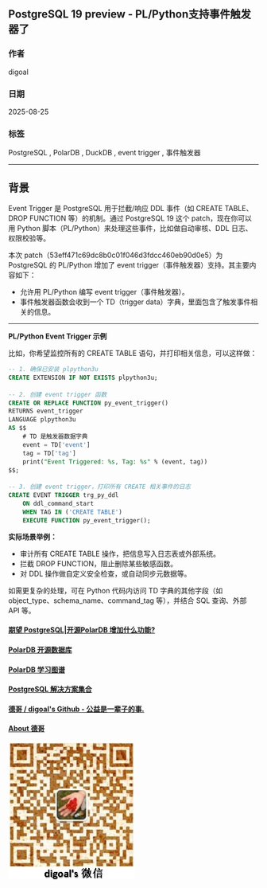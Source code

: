 
## PostgreSQL 19 preview - PL/Python支持事件触发器了  
                                              
### 作者                                              
digoal                                              
                                              
### 日期                                              
2025-08-25                                              
                                              
### 标签                                              
PostgreSQL , PolarDB , DuckDB , event trigger , 事件触发器
                                              
----                                              
                                              
## 背景     
Event Trigger 是 PostgreSQL 用于拦截/响应 DDL 事件（如 CREATE TABLE、DROP FUNCTION 等）的机制。通过 PostgreSQL 19 这个 patch，现在你可以用 Python 脚本（PL/Python）来处理这些事件，比如做自动审核、DDL 日志、权限校验等。

本次 patch（53eff471c69dc8b0c01f046d3fdcc460eb90d0e5）为 PostgreSQL 的 PL/Python 增加了 event trigger（事件触发器）支持。其主要内容如下：

- 允许用 PL/Python 编写 event trigger（事件触发器）。
- 事件触发器函数会收到一个 TD（trigger data）字典，里面包含了触发事件相关的信息。
  
  
---

**PL/Python Event Trigger 示例**

比如，你希望监控所有的 CREATE TABLE 语句，并打印相关信息，可以这样做：

```sql
-- 1. 确保已安装 plpython3u
CREATE EXTENSION IF NOT EXISTS plpython3u;

-- 2. 创建 event trigger 函数
CREATE OR REPLACE FUNCTION py_event_trigger()
RETURNS event_trigger
LANGUAGE plpython3u
AS $$
    # TD 是触发器数据字典
    event = TD['event']
    tag = TD['tag']
    print("Event Triggered: %s, Tag: %s" % (event, tag))
$$;

-- 3. 创建 event trigger，打印所有 CREATE 相关事件的日志
CREATE EVENT TRIGGER trg_py_ddl
    ON ddl_command_start
    WHEN TAG IN ('CREATE TABLE')
    EXECUTE FUNCTION py_event_trigger();
```

**实际场景举例：**
- 审计所有 CREATE TABLE 操作，把信息写入日志表或外部系统。
- 拦截 DROP FUNCTION，阻止删除某些敏感函数。
- 对 DDL 操作做自定义安全检查，或自动同步元数据等。

如需更复杂的处理，可在 Python 代码内访问 TD 字典的其他字段（如 object_type、schema_name、command_tag 等），并结合 SQL 查询、外部 API 等。

    
#### [期望 PostgreSQL|开源PolarDB 增加什么功能?](https://github.com/digoal/blog/issues/76 "269ac3d1c492e938c0191101c7238216")
  
  
#### [PolarDB 开源数据库](https://openpolardb.com/home "57258f76c37864c6e6d23383d05714ea")
  
  
#### [PolarDB 学习图谱](https://www.aliyun.com/database/openpolardb/activity "8642f60e04ed0c814bf9cb9677976bd4")
  
  
#### [PostgreSQL 解决方案集合](../201706/20170601_02.md "40cff096e9ed7122c512b35d8561d9c8")
  
  
#### [德哥 / digoal's Github - 公益是一辈子的事.](https://github.com/digoal/blog/blob/master/README.md "22709685feb7cab07d30f30387f0a9ae")
  
  
#### [About 德哥](https://github.com/digoal/blog/blob/master/me/readme.md "a37735981e7704886ffd590565582dd0")
  
  
![digoal's wechat](../pic/digoal_weixin.jpg "f7ad92eeba24523fd47a6e1a0e691b59")
  

